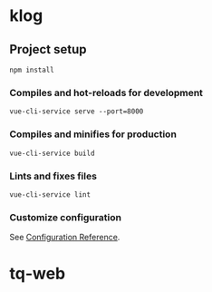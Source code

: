 # klog

## Project setup
```
npm install
```

### Compiles and hot-reloads for development
```
vue-cli-service serve --port=8000
```

### Compiles and minifies for production
```
vue-cli-service build
```

### Lints and fixes files
```
vue-cli-service lint
```

### Customize configuration
See [Configuration Reference](https://cli.vuejs.org/config/).
# tq-web
